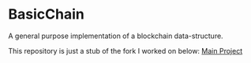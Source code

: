 # BasicChain
A general purpose implementation of a blockchain data-structure.

This repository is just a stub of the fork I worked on below:
[Main Project](https://github.com/IE-Blockchain-Team/python_blockchain_app)
